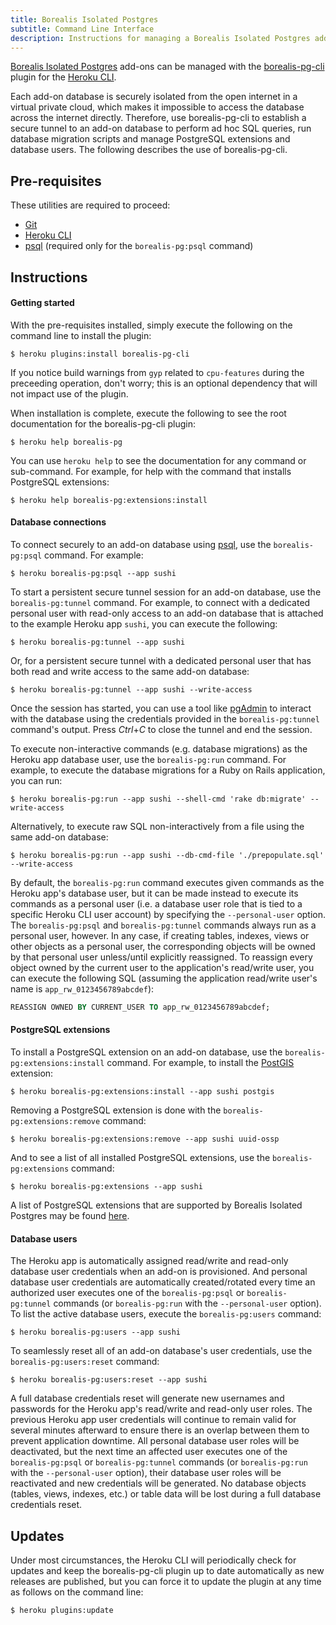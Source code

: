 ```yaml
---
title: Borealis Isolated Postgres
subtitle: Command Line Interface
description: Instructions for managing a Borealis Isolated Postgres add-on via CLI
---
```


[Borealis Isolated Postgres](https://elements.heroku.com/addons/borealis-pg) add-ons can be managed with the [borealis-pg-cli](https://www.npmjs.com/package/borealis-pg-cli) plugin for the [Heroku CLI](https://devcenter.heroku.com/articles/heroku-cli).

Each add-on database is securely isolated from the open internet in a virtual private cloud, which makes it impossible to access the database across the internet directly. Therefore, use borealis-pg-cli to establish a secure tunnel to an add-on database to perform ad hoc SQL queries, run database migration scripts and manage PostgreSQL extensions and database users. The following describes the use of borealis-pg-cli.

## Pre-requisites

These utilities are required to proceed:

- [Git](https://git-scm.com/book/en/v2/Getting-Started-Installing-Git)
- [Heroku CLI](https://devcenter.heroku.com/articles/heroku-cli#download-and-install)
- [psql](https://www.postgresql.org/download/) (required only for the `borealis-pg:psql` command)

## Instructions

#### Getting started

With the pre-requisites installed, simply execute the following on the command line to install the plugin:

```shell
$ heroku plugins:install borealis-pg-cli
```

If you notice build warnings from `gyp` related to `cpu-features` during the preceeding operation, don't worry; this is an optional dependency that will not impact use of the plugin.

When installation is complete, execute the following to see the root documentation for the borealis-pg-cli plugin:

```shell
$ heroku help borealis-pg
```

You can use `heroku help` to see the documentation for any command or sub-command. For example, for help with the command that installs PostgreSQL extensions:

```shell
$ heroku help borealis-pg:extensions:install
```

#### Database connections

To connect securely to an add-on database using [psql](https://www.postgresql.org/docs/current/app-psql.html), use the `borealis-pg:psql` command. For example:

```shell
$ heroku borealis-pg:psql --app sushi
```

To start a persistent secure tunnel session for an add-on database, use the `borealis-pg:tunnel` command. For example, to connect with a dedicated personal user with read-only access to an add-on database that is attached to the example Heroku app `sushi`, you can execute the following:

```shell
$ heroku borealis-pg:tunnel --app sushi
```

Or, for a persistent secure tunnel with a dedicated personal user that has both read and write access to the same add-on database:

```shell
$ heroku borealis-pg:tunnel --app sushi --write-access
```

Once the session has started, you can use a tool like [pgAdmin](https://www.pgadmin.org/) to interact with the database using the credentials provided in the `borealis-pg:tunnel` command's output. Press _Ctrl_+_C_ to close the tunnel and end the session.

To execute non-interactive commands (e.g. database migrations) as the Heroku app database user, use the `borealis-pg:run` command. For example, to execute the database migrations for a Ruby on Rails application, you can run:

```shell
$ heroku borealis-pg:run --app sushi --shell-cmd 'rake db:migrate' --write-access
```

Alternatively, to execute raw SQL non-interactively from a file using the same add-on database:

```shell
$ heroku borealis-pg:run --app sushi --db-cmd-file './prepopulate.sql' --write-access
```

By default, the `borealis-pg:run` command executes given commands as the Heroku app's database user, but it can be made instead to execute its commands as a personal user (i.e. a database user role that is tied to a specific Heroku CLI user account) by specifying the `--personal-user` option. The `borealis-pg:psql` and `borealis-pg:tunnel` commands always run as a personal user, however. In any case, if creating tables, indexes, views or other objects as a personal user, the corresponding objects will be owned by that personal user unless/until explicitly reassigned. To reassign every object owned by the current user to the application's read/write user, you can execute the following SQL (assuming the application read/write user's name is `app_rw_0123456789abcdef`):

```sql
REASSIGN OWNED BY CURRENT_USER TO app_rw_0123456789abcdef;
```

#### PostgreSQL extensions

To install a PostgreSQL extension on an add-on database, use the `borealis-pg:extensions:install` command. For example, to install the [PostGIS](https://postgis.net/) extension:

```shell
$ heroku borealis-pg:extensions:install --app sushi postgis
```

Removing a PostgreSQL extension is done with the `borealis-pg:extensions:remove` command:

```shell
$ heroku borealis-pg:extensions:remove --app sushi uuid-ossp
```

And to see a list of all installed PostgreSQL extensions, use the `borealis-pg:extensions` command:

```shell
$ heroku borealis-pg:extensions --app sushi
```

A list of PostgreSQL extensions that are supported by Borealis Isolated Postgres may be found [here](./pg-extensions-support).

#### Database users

The Heroku app is automatically assigned read/write and read-only database user credentials when an add-on is provisioned. And personal database user credentials are automatically created/rotated every time an authorized user executes one of the `borealis-pg:psql` or `borealis-pg:tunnel` commands (or `borealis-pg:run` with the `--personal-user` option). To list the active database users, execute the `borealis-pg:users` command:

```shell
$ heroku borealis-pg:users --app sushi
```

To seamlessly reset all of an add-on database's user credentials, use the `borealis-pg:users:reset` command:

```shell
$ heroku borealis-pg:users:reset --app sushi
```

A full database credentials reset will generate new usernames and passwords for the Heroku app's read/write and read-only user roles. The previous Heroku app user credentials will continue to remain valid for several minutes afterward to ensure there is an overlap between them to prevent application downtime. All personal database user roles will be deactivated, but the next time an affected user executes one of the `borealis-pg:psql` or `borealis-pg:tunnel` commands (or `borealis-pg:run` with the `--personal-user` option), their database user roles will be reactivated and new credentials will be generated. No database objects (tables, views, indexes, etc.) or table data will be lost during a full database credentials reset.

## Updates

Under most circumstances, the Heroku CLI will periodically check for updates and keep the borealis-pg-cli plugin up to date automatically as new releases are published, but you can force it to update the plugin at any time as follows on the command line:

```shell
$ heroku plugins:update
```
